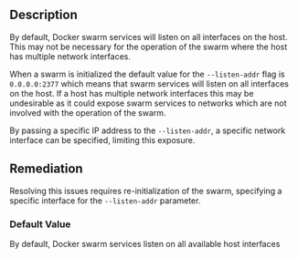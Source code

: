 ## Description

By default, Docker swarm services will listen on all interfaces on the host. This may not be necessary for the operation of the swarm where the host has multiple network interfaces.

When a swarm is initialized the default value for the `--listen-addr` flag is `0.0.0.0:2377` which means that swarm services will listen on all interfaces on the host. If a host has multiple network interfaces this may be undesirable as it could expose swarm services to networks which are not involved with the operation of the swarm.

By passing a specific IP address to the `--listen-addr`, a specific network interface can be specified, limiting this exposure.

## Remediation

Resolving this issues requires re-initialization of the swarm, specifying a specific interface for the `--listen-addr` parameter.

### Default Value

By default, Docker swarm services listen on all available host interfaces